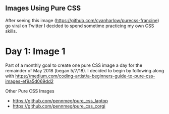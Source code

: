 ## Images Using Pure CSS
After seeing this image (https://github.com/cyanharlow/purecss-francine) go viral on Twitter I decided to spend sometime practicing my own CSS skills.

# Day 1: Image 1
Part of a monthly goal to create one pure CSS image a day for the remainder of May 2018 (began 5/7/18). I decided to begin by following along with https://medium.com/coding-artist/a-beginners-guide-to-pure-css-images-ef9a5d069dd2

Other Pure CSS Images
* https://github.com/pennmeg/pure_css_laptop
* https://github.com/pennmeg/pure_css_corgi
